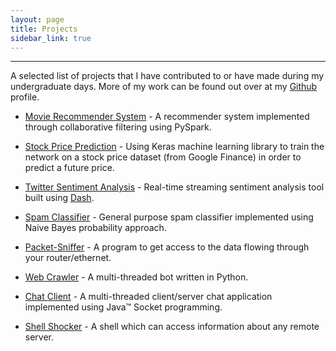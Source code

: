 ```yaml
---
layout: page
title: Projects
sidebar_link: true
---
```

<hr>



A selected list of projects that I have contributed to or have made during my undergraduate days. More of my work can be found out over at my [Github](https://github.com/azkh93) profile.


- [Movie Recommender System](https://github.com/azkh93/Movie-Recommender-System) - A recommender system implemented through collaborative filtering using PySpark.

- [Stock Price Prediction](https://github.com/azkh93/Stock-Price-Prediction) - Using Keras machine learning library to train the network on a stock price dataset (from Google Finance) in order to predict a future price.

- [Twitter Sentiment Analysis](https://github.com/azkh93/Twitter-Sentiment-Analysis) - Real-time streaming sentiment analysis tool built using [Dash](https://plot.ly/products/dash/).
- [Spam Classifier](https://github.com/azkh93/Spam-Ham-Classifier) - General purpose spam classifier implemented using Naive Bayes probability approach.

- [Packet-Sniffer](https://github.com/azkh93/Packet-Sniffer) - A program to get access to the data flowing through your router/ethernet.

- [Web Crawler](https://github.com/azkh93/Web-Crawler) - A multi-threaded bot written in Python.

- [Chat Client](https://github.com/azkh93/Chat-Client) - A multi-threaded client/server chat application implemented using Java™ Socket programming.

- [Shell Shocker](https://github.com/azkh93/Shell-Shocker) - A shell which can access information about any remote server.
